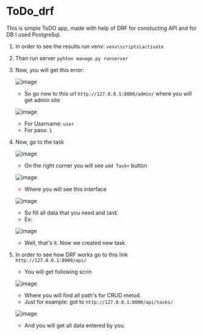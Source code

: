 # ToDo_drf
This is simple ToDO app, made with help of DRF for constucting API and for DB I used PostgreSql.

1) In order to see the results run venv:
    `venv\scripts\activate`
2) Than run server
    `pyhton manage.py runserver`
3) Now, you will get this error:

    ![image](https://user-images.githubusercontent.com/80515538/173546788-59f11e71-11ae-47ec-b6f0-df0eb69c33bf.png)

    - So go now to this url  `http://127.0.0.1:8000/admin/`  where you will get admin site

    ![image](https://user-images.githubusercontent.com/80515538/173560280-19fa2ae5-1acc-4481-9149-a257b9430b43.png)

    - For Username: `user`
    - For pass: `1`
4) Now, go to the task

    ![image](https://user-images.githubusercontent.com/80515538/173548045-9184a84b-b93c-40e5-b711-6b262db06e75.png)

    - On the right corner you will see `add Task+` button

    ![image](https://user-images.githubusercontent.com/80515538/173548331-e9638ba8-1b91-41fe-ac78-c805f46dd30a.png)

    - Where you will see this interface

    ![image](https://user-images.githubusercontent.com/80515538/173548595-f70261d1-46f9-4488-bc3b-13607e4c9cb8.png)

    - So fill all data that you need and `SAVE`
    - Ex: 

    ![image](https://user-images.githubusercontent.com/80515538/173549424-63aecb4e-a290-4419-8ef2-70c96b8e24fd.png)

    - Well, that's it. Now we created new task
5) In order to see how DRF works go to this link  `http://127.0.0.1:8000/api/` 
    - You will get following scrin

    ![image](https://user-images.githubusercontent.com/80515538/173549956-7a9e879b-b69a-40fe-b697-826584cfe6c6.png)

    - Where you will find all path's for CRUD metod.
    - Just for example: got to  `http://127.0.0.1:8000/api/tasks/` 

    ![image](https://user-images.githubusercontent.com/80515538/173550906-5472f083-1bdd-41c0-9d7b-7e9ad18ce0c3.png)

    - And you will get all data entered by you.
